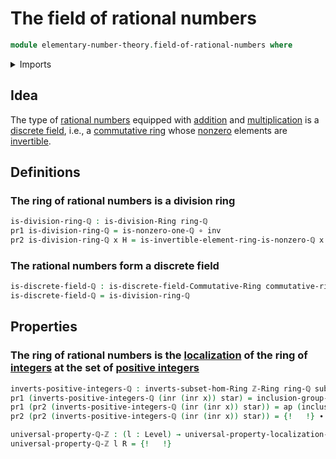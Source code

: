 # The field of rational numbers

```agda
module elementary-number-theory.field-of-rational-numbers where
```

<details><summary>Imports</summary>

```agda
open import commutative-algebra.discrete-fields

open import elementary-number-theory.additive-group-of-rational-numbers
open import elementary-number-theory.addition-rational-numbers
open import elementary-number-theory.greatest-common-divisor-integers
open import elementary-number-theory.integer-fractions
open import elementary-number-theory.integers
open import elementary-number-theory.multiplication-integer-fractions
open import elementary-number-theory.multiplication-rational-numbers
open import elementary-number-theory.multiplicative-group-of-rational-numbers
open import elementary-number-theory.multiplicative-group-of-positive-rational-numbers
open import elementary-number-theory.nonzero-rational-numbers
open import elementary-number-theory.ring-of-rational-numbers
open import elementary-number-theory.natural-numbers
open import elementary-number-theory.nonzero-integers
open import elementary-number-theory.positive-integers
open import elementary-number-theory.rational-numbers
open import elementary-number-theory.reduced-integer-fractions
open import elementary-number-theory.relatively-prime-integers
open import elementary-number-theory.ring-of-integers
open import elementary-number-theory.unit-fractions-rational-numbers

open import foundation.action-on-identifications-functions
open import foundation.dependent-pair-types
open import foundation.function-types
open import foundation.identity-types
open import foundation.images
open import foundation.unit-type
open import foundation.universe-levels

open import foundation-core.contractible-maps
open import foundation-core.contractible-types
open import foundation-core.coproduct-types
open import foundation-core.empty-types
open import foundation-core.equivalences
open import foundation-core.fibers-of-maps
open import foundation-core.retractions
open import foundation-core.sections

open import group-theory.cores-monoids
open import group-theory.invertible-elements-monoids

open import ring-theory.division-rings
open import ring-theory.groups-of-units-rings
open import ring-theory.homomorphisms-rings
open import ring-theory.invertible-elements-rings
open import ring-theory.localizations-rings
open import ring-theory.rings
```

</details>

## Idea

The type of [rational numbers](elementary-number-theory.rational-numbers.md)
equipped with [addition](elementary-number-theory.addition-rational-numbers.md)
and
[multiplication](elementary-number-theory.multiplication-rational-numbers.md) is
a [discrete field](commutative-algebra.discrete-fields.md), i.e., a
[commutative ring](commutative-algebra.commutative-rings.md) whose
[nonzero](elementary-number-theory.nonzero-rational-numbers.md) elements are
[invertible](ring-theory.invertible-elements-rings.md).

## Definitions

### The ring of rational numbers is a division ring

```agda
is-division-ring-ℚ : is-division-Ring ring-ℚ
pr1 is-division-ring-ℚ = is-nonzero-one-ℚ ∘ inv
pr2 is-division-ring-ℚ x H = is-invertible-element-ring-is-nonzero-ℚ x (H ∘ inv)
```

### The rational numbers form a discrete field

```agda
is-discrete-field-ℚ : is-discrete-field-Commutative-Ring commutative-ring-ℚ
is-discrete-field-ℚ = is-division-ring-ℚ
```

## Properties

### The ring of rational numbers is the [localization](ring-theory.localizations-rings.md) of the ring of [integers](elementary-number-theory.ring-of-integers.md) at the set of [positive integers](elementary-number-theory.positive-integers.md)

```agda
inverts-positive-integers-ℚ : inverts-subset-hom-Ring ℤ-Ring ring-ℚ subtype-positive-ℤ (initial-hom-Ring ring-ℚ)
pr1 (inverts-positive-integers-ℚ (inr (inr x)) star) = inclusion-group-of-units-Ring ring-ℚ (rational-ℕ (succ-ℕ x) , is-invertible-element-ring-is-nonzero-ℚ (rational-ℕ (succ-ℕ x)) λ ())
pr1 (pr2 (inverts-positive-integers-ℚ (inr (inr x)) star)) = ap (inclusion-group-of-units-Ring ring-ℚ) (right-inverse-law-mul-ℚˣ ({! rational-ℕ  !} , {!   !})) ∙ {!   !}
pr2 (pr2 (inverts-positive-integers-ℚ (inr (inr x)) star)) = {!   !} ∙ {!   !}

universal-property-ℚ-ℤ : (l : Level) → universal-property-localization-subset-Ring l ℤ-Ring ring-ℚ subtype-positive-ℤ (initial-hom-Ring ring-ℚ) inverts-positive-integers-ℚ
universal-property-ℚ-ℤ l R = {!   !}
```
